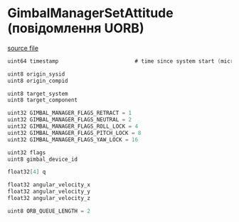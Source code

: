 # GimbalManagerSetAttitude (повідомлення UORB)

[source file](https://github.com/PX4/PX4-Autopilot/blob/main/msg/GimbalManagerSetAttitude.msg)

```c
uint64 timestamp						# time since system start (microseconds)

uint8 origin_sysid
uint8 origin_compid

uint8 target_system
uint8 target_component

uint32 GIMBAL_MANAGER_FLAGS_RETRACT = 1
uint32 GIMBAL_MANAGER_FLAGS_NEUTRAL = 2
uint32 GIMBAL_MANAGER_FLAGS_ROLL_LOCK = 4
uint32 GIMBAL_MANAGER_FLAGS_PITCH_LOCK = 8
uint32 GIMBAL_MANAGER_FLAGS_YAW_LOCK = 16

uint32 flags
uint8 gimbal_device_id

float32[4] q

float32 angular_velocity_x
float32 angular_velocity_y
float32 angular_velocity_z

uint8 ORB_QUEUE_LENGTH = 2

```
